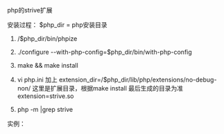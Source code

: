 php的strive扩展

安装过程：
    $php_dir = php安装目录

   1. /$php_dir/bin/phpize
   2. ./configure --with-php-config=$php_dir/bin/with-php-config
   3.  make && make install
   4. vi php.ini  加上
               extension_dir=/$php_dir/lib/php/extensions/no-debug-non/  这里是扩展目录，根据make install 最后生成的目录为准       
               extension=strive.so

  5.   php -m |grep strive 




实例：
   <?php
  
     echo "10+40=". addition(10,40)."\r\n";

     echo "100-40=". subtraction(100,40)."\r\n";

     echo "10*40=". multiplication(10,40)."\r\n";

     echo "100/40=". division(100,40)."\r\n";



   1.加法运算
        addition(num1,num2);

   2.减法运算         
       subtraction(num1,num2);
   
  3.乘法运算
       multiplication(num1,num2)

  4.除法运算
       division(num1,num2)

  
